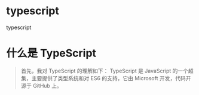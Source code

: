 # typescript
typescript

# 什么是 TypeScript
> 首先，我对 TypeScript 的理解如下：
TypeScript 是 JavaScript 的一个超集，主要提供了类型系统和对 ES6 的支持，它由 Microsoft 开发，代码开源于 GitHub 上。

